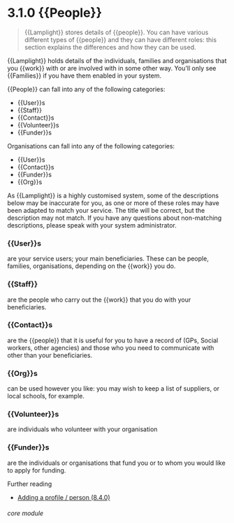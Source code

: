 # 3.1.0    {{People}}

> {{Lamplight}} stores details of {{people}}. You can have various different types of {{people}} and they can have different roles: this section explains the differences and how they can be used. 

{{Lamplight}} holds details of the individuals, families and organisations that you {{work}} with or are involved with in some other way.  You'll only see {{Families}} if you have them enabled in your system.

{{People}} can fall into any of the following categories:

  * {{User}}s
  * {{Staff}}
  * {{Contact}}s
  * {{Volunteer}}s
  * {{Funder}}s

Organisations can fall into any of the following categories:

  * {{User}}s
 * {{Contact}}s
  * {{Funder}}s
  * {{Org}}s
  
As {{Lamplight}} is a highly customised system, some of the descriptions below may be inaccurate for you, as one or more of these roles may have been adapted to match your service.  The title will be correct, but the description may not match.  If you have any questions about non-matching descriptions, please speak with your system administrator.

### {{User}}s

are your service users; your main beneficiaries. These can be people, families, organisations, depending on the {{work}} you do. 

### {{Staff}}

are the people who carry out the {{work}} that you do with your beneficiaries. 

### {{Contact}}s

are the {{people}} that it is useful for you to have a record of (GPs, Social workers, other agencies) and those who you need to communicate with other than your beneficiaries.

### {{Org}}s

can be used however you like: you may wish to keep a list of suppliers, or local schools, for example.

### {{Volunteer}}s

are individuals who volunteer with your organisation

### {{Funder}}s

are the individuals or organisations that fund you or to whom you would like to apply for funding.

Further reading
* [Adding a profile / person (8.4.0)](/help/index/v/{{version}}/p/8.4.0)

###### core module

